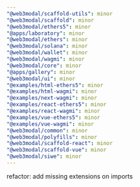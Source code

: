 ```yaml
---
"@web3modal/scaffold-utils": minor
"@web3modal/scaffold": minor
"@web3modal/ethers5": minor
"@apps/laboratory": minor
"@web3modal/ethers": minor
"@web3modal/solana": minor
"@web3modal/wallet": minor
"@web3modal/wagmi": minor
"@web3modal/core": minor
"@apps/gallery": minor
"@web3modal/ui": minor
"@examples/html-ethers5": minor
"@examples/html-wagmi": minor
"@examples/next-wagmi": minor
"@examples/react-ethers5": minor
"@examples/react-wagmi": minor
"@examples/vue-ethers5": minor
"@examples/vue-wagmi": minor
"@web3modal/common": minor
"@web3modal/polyfills": minor
"@web3modal/scaffold-react": minor
"@web3modal/scaffold-vue": minor
"@web3modal/siwe": minor
---
```


refactor: add missing extensions on imports

